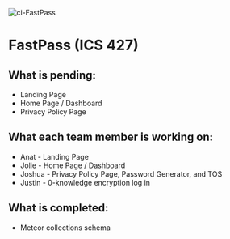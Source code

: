 ![ci-FastPass](https://github.com/FastPass-Devs/FastPass/actions/workflows/ci.yml/badge.svg)

# FastPass (ICS 427)

## What is pending:
* Landing Page
* Home Page / Dashboard
* Privacy Policy Page

## What each team member is working on:
* Anat - Landing Page
* Jolie - Home Page / Dashboard
* Joshua - Privacy Policy Page, Password Generator, and TOS
* Justin - 0-knowledge encryption log in

## What is completed:
* Meteor collections schema
